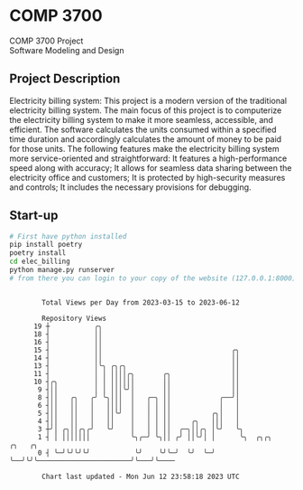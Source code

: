 # COMP 3700
COMP 3700 Project  
Software Modeling and Design
## Project Description
Electricity billing system: This project is a modern version of the traditional electricity billing system. The main focus of this project is to computerize the electricity billing system to make it more seamless, accessible, and efficient. The software calculates the units consumed within a specified time duration and accordingly calculates the amount of money to be paid for those units. The following features make the electricity billing system more service-oriented and straightforward: It features a high-performance speed along with accuracy; It allows for seamless data sharing between the electricity office and customers; It is protected by high-security measures and controls; It includes the necessary provisions for debugging.

## Start-up
```bash
# First have python installed
pip install poetry
poetry install
cd elec_billing
python manage.py runserver
# from there you can login to your copy of the website (127.0.0.1:8000), default creds are admin/admin
```

```

        Total Views per Day from 2023-03-15 to 2023-06-12

        Repository Views
      19 ┼           ╭╮
      18 ┤           ││
      16 ┤           ││
      15 ┤           ││                                ╭╮
      14 ┤           ││                                ││
      13 ┤           │╰╮ ╭╮╭╮                          ││
      11 ┤           │ │ ││││╭╮       ╭╮               ││
      10 ┤╭╮         │ │ ││││││       ││               ││
       9 ┤││         │ │ │││╰╯│       ││               ││
       8 ┤││   ╭╮   ╭╯ ╰╮│││  │   ╭─╮ ││            ╭──╯│
       6 ┤││   ││   │   ││││  │   │ │ ││            │   │
       5 ┤││   ││   │   ││╰╯  │   │ │ ││          ╭╮│   │
       4 ┤││   ││   │   ││    │   │ │ ││     ╭╮   │││   │
       3 ┼╯│ ╭╮││╭╮╭╯   ╰╯    │   │ │ ││  ╭─╮││╭╮ │╰╯   ╰╮
       1 ┤ │ │││││││          ╰╮╭─╯ ╰╮││ ╭╯ ││╰╯│ │      ╰╮  ╭╮╭╮                       ╭╮   ╭╮
       0 ┤ ╰─╯╰╯╰╯╰╯           ╰╯    ╰╯╰─╯  ╰╯  ╰─╯       ╰──╯╰╯╰───────────────────────╯╰───╯╰────

        Chart last updated - Mon Jun 12 23:58:18 2023 UTC
        
```
